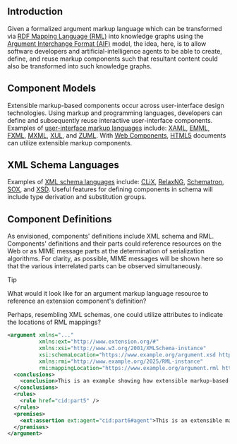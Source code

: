 ## Introduction

Given a formalized argument markup language which can be transformed via [RDF Mapping Language (RML)]([https://rml.io/specs/rml/](https://kg-construct.github.io/rml-resources/portal/)) into knowledge graphs using the [Argument Interchange Format (AIF)](https://en.wikipedia.org/wiki/Argument_Interchange_Format) model, the idea, here, is to allow software developers and artificial-intelligence agents to be able to create, define, and reuse markup components such that resultant content could also be transformed into such knowledge graphs.

## Component Models

Extensible markup-based components occur across user-interface design technologies. Using markup and programming languages, developers can define and subsequently reuse interactive user-interface components. Examples of [user-interface markup languages](https://en.wikipedia.org/wiki/Comparison_of_user_interface_markup_languages) include: [XAML](https://en.wikipedia.org/wiki/Extensible_Application_Markup_Language), [EMML](https://en.wikipedia.org/wiki/Enterprise_Mashup_Markup_Language), [FXML](https://en.wikipedia.org/wiki/FXML), [MXML](https://en.wikipedia.org/wiki/MXML), [XUL](https://en.wikipedia.org/wiki/XUL), and [ZUML](https://en.wikipedia.org/wiki/ZUML). With [Web Components](https://en.wikipedia.org/wiki/Web_Components), [HTML5](https://en.wikipedia.org/wiki/HTML5) documents can utilize extensible markup components.

## XML Schema Languages

Examples of [XML schema languages](https://en.wikipedia.org/wiki/XML_schema#Languages) include: [CLiX](https://en.wikipedia.org/wiki/CLiX_(markup)), [RelaxNG](https://en.wikipedia.org/wiki/RELAX_NG), [Schematron](https://en.wikipedia.org/wiki/Schematron), [SOX](https://www.w3.org/TR/NOTE-SOX/), and [XSD](https://en.wikipedia.org/wiki/XML_Schema_(W3C)). Useful features for defining components in schema will include type derivation and substitution groups.

## Component Definitions

As envisioned, components' definitions include XML schema and RML. Components' definitions and their parts could reference resources on the Web or as MIME message parts at the determination of serialization algorithms. For clarity, as possible, MIME messages will be shown here so that the various interrelated parts can be observed simultaneously.

> [!TIP]
> What would it look like for an argument markup language resource to reference an extension component's definition?
>
> Perhaps, resembling XML schemas, one could utilize attributes to indicate the locations of RML mappings?
> 
> ```xml
> <argument xmlns="..."
>           xmlns:ext="http://www.extension.org/#"
>           xmlns:xsi="http://www.w3.org/2001/XMLSchema-instance"
>           xsi:schemaLocation="https://www.example.org/argument.xsd https://www.extension.org/assertion.xsd"
>           xmlns:rmi="http://www.example.org/2025/RML-instance"
>           rmi:mappingLocation="https://www.example.org/argument.rml https://www.extension.org/assertion.rml">
>   <conclusions>
>     <conclusion>This is an example showing how extensible markup-based components could be used.</conclusion>
>   </conclusions>
>   <rules>
>     <rule href="cid:part5" />
>   </rules>
>   <premises>
>     <ext:assertion ext:agent="cid:part6#agent">This is an extensible markup-based component.</ext:assertion>
>   </premises>
> </argument>
> ```
